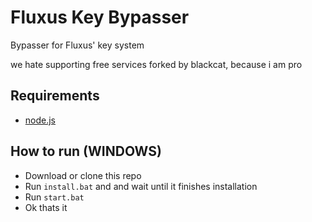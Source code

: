 # Fluxus Key Bypasser
Bypasser for Fluxus' key system

we hate supporting free services
forked by blackcat, because i am pro

## Requirements
 - [node.js](https://nodejs.org/en)

## How to run (WINDOWS)
- Download or clone this repo
- Run `install.bat` and and wait until it finishes installation
- Run `start.bat`
- Ok thats it

